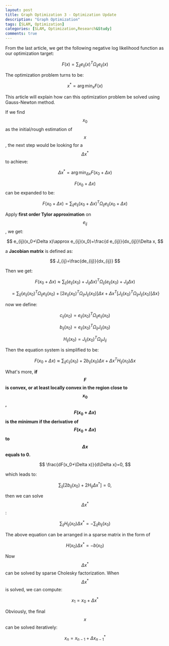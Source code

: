 ```yaml
---
layout: post
title: Graph Optimization 3 - Optimization Update
description: "Graph Optimization"
tags: [SLAM, Optimization]
categories: [SLAM, Optimization,Research&Study]
comments: true
---
```


From the last article, we get the following negative log likelihood function as our optimization target:



$$
F(x)=\sum_{ij}{e_{ij}(x)^T\Omega_{ij}e_{ij}(x)}
$$

The optimization problem turns to be:


$$
x^*=\arg\min_xF(x)
$$


This article will explain how can this optimization problem be solved using Gauss-Newton method.

<!-- more -->

If we find $$x_0$$ as the initial/rough estimation of $$x$$, the next step would be looking for a $$\Delta x^*$$ to achieve:


$$
\Delta x^* = \arg \min_{\Delta x}F(x_0+\Delta x)
$$


$$F(x_0+\Delta x)$$ can be expanded to be:

$$
F(x_0+\Delta x)=\sum_{ij}{e_{ij}(x_0+\Delta x)}^T\Omega_{ij}e_{ij}(x_0+\Delta x)
$$


Apply **first order Tylor approximation** on $$e_{ij}$$, we get:

$$
e_{ij}(x_0+\Delta x)\approx e_{ij}(x_0)+\frac{d e_{ij}}{dx_{ij}}\Delta x,
$$


a **Jacobian matrix** is defined as:

$$
J_{ij}=\frac{de_{ij}}{dx_{ij}}
$$


Then we get:

$$
F(x_0+\Delta x)\approx \sum_{ij}(e_{ij}(x_0)+J_{ij}\Delta x)^T\Omega_{ij}(e_{ij}(x_0)+J_{ij}\Delta x)
$$




$$
=\sum_{ij}\{e_{ij}(x_0)^T\Omega_{ij}e_{ij}(x_0)+[2e_{ij}(x_0)^T\Omega_{ij}J_{ij}(x_0)]\Delta x+\Delta x^T[J_{ij}(x_0)^T\Omega_{ij}J_{ij}(x_0)]\Delta x\}
$$


now we define:

$$
c_{ij}(x_0)=e_{ij}(x_0)^T\Omega_{ij}e_{ij}(x_0)
$$

$$
b_{ij}(x_0)=e_{ij}(x_0)^T\Omega_{ij}J_{ij}(x_0)
$$

$$
H_{ij}(x_0)=J_{ij}(x_0)^T\Omega_{ij}J_{ij}
$$


Then the equation system is simplified to be:


$$
F(x_0+\Delta x)\approx\sum_{ij}c_{ij}(x_0)+2b_{ij}(x_0)\Delta x+\Delta x^TH_{ij}(x_0)\Delta x
$$

What's more, **if $$F$$ is convex, or at least locally convex in the region close to $$x_0$$, $$F(x_0+\Delta x)$$ is the minimum if the derivative of $$F(x_0+\Delta x)$$ to $$\Delta x$$ equals to 0.** 



$$
\frac{dF(x_0+\Delta x)}{d\Delta x}=0,
$$


which leads to:


$$
\sum_{ij}[2b_{ij}(x_0)+2H_{ij}\Delta x^*]=0,
$$


then we can solve $$\Delta x^*$$:


$$
\sum_{ij}H_{ij}(x_0)\Delta x^*=-\sum_{ij}b_{ij}(x_0)
$$


The above equation can be arranged in a sparse matrix in the form of 

$$
H(x_0)\Delta x^*=-b(x_0)
$$


Now $$\Delta x^*$$ can be solved by sparse Cholesky factorization. When $$\Delta x^*$$ is solved, we can compute:


$$
x_1=x_0+\Delta x^*
$$


Obviously, the final $$x$$ can be solved iteratively:

$$
x_n=x_{n-1}+\Delta x^*_{n-1}
$$
